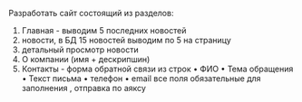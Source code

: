 Разработать сайт  состоящий из разделов:
1) Главная - выводим 5 последних новостей
2) новости, в БД 15 новостей выводим по 5 на страницу
3) детальный просмотр новости 
4) О компании (имя + дескрипшин)
5) Контакты - форма обратной связи из строк
•	ФИО
•	Тема обращения
•	Текст письма
•	телефон
•	email 
все поля обязательные для заполнения , отправка по аяксу
